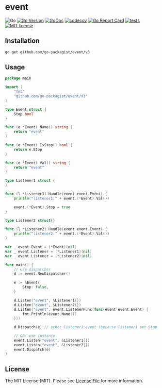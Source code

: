 # event

![Go](https://badgen.net/badge/Go/%3E=1.16/orange)
[![Go Version](https://badgen.net/github/release/go-packagist/event/stable)](https://github.com/go-packagist/event/releases)
[![GoDoc](https://pkg.go.dev/badge/github.com/go-packagist/event/v3)](https://pkg.go.dev/github.com/go-packagist/event/v3)
[![codecov](https://codecov.io/gh/go-packagist/event/branch/master/graph/badge.svg?token=5TWGQ9DIRU)](https://codecov.io/gh/go-packagist/event)
[![Go Report Card](https://goreportcard.com/badge/github.com/go-packagist/event)](https://goreportcard.com/report/github.com/go-packagist/event)
[![tests](https://github.com/go-packagist/event/actions/workflows/go.yml/badge.svg)](https://github.com/go-packagist/event/actions/workflows/go.yml)
[![MIT license](https://img.shields.io/badge/license-MIT-brightgreen.svg)](https://opensource.org/licenses/MIT)

## Installation

```bash
go get github.com/go-packagist/event/v3
```

## Usage

```go
package main

import (
	"fmt"
	"github.com/go-packagist/event/v3"
)

type Event struct {
	Stop bool
}

func (e *Event) Name() string {
	return "event"
}

func (e *Event) IsStop() bool {
	return e.Stop
}

func (e *Event) Val() string {
	return "event"
}

type Listener1 struct {
}

func (l *Listener1) Handle(event event.Event) {
	println("listener1:" + event.(*Event).Val())

	event.(*Event).Stop = true
}

type Listener2 struct{}

func (l *Listener2) Handle(event event.Event) {
	println("listener2:" + event.(*Event).Val())
}

var _ event.Event = (*Event)(nil)
var _ event.Listener = (*Listener1)(nil)
var _ event.Listener = (*Listener2)(nil)

func main() {
	// use dispatcher
	d := event.NewDispatcher()

	e := &Event{
		Stop: false,
	}

	d.Listen("event", &Listener1{})
	d.Listen("event", &Listener2{})
	d.Listen("event", event.ListenerFunc(func(event event.Event) {
		fmt.Println(event.Name())
	}))

	d.Dispatch(e) // echo: listener1:event (because listener1 set Stop to true)

	// OR: use instance
	event.Listen("event", &Listener1{})
	event.Listen("event", &Listener2{})
	event.Dispatch(e)
}
```

## License

The MIT License (MIT). Please see [License File](LICENSE) for more information.